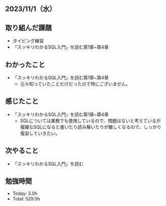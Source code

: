 ## 2023/11/1（水）

## 取り組んだ課題

- タイピング練習
- 「スッキリわかるSQL入門」を読む第1章~第4章

## わかったこと

- 「スッキリわかるSQL入門」を読む第1章~第4章
  - 元々知っていたことだけだったので特にございません。


## 感じたこと
- 「スッキリわかるSQL入門」を読む第1章~第4章
  - SQLについては業務でも使用しているので、問題はないと考えているが複雑なSQLになると書いたり読み解いたりが難しくなるので、しっかり復習していきたい。

## 次やること

- 「スッキリわかるSQL入門」を読む

## 勉強時間

- Today: 3.0h
- Total: 529.0h

